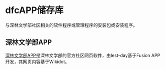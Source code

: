 # dfcAPP储存库
与深林文学部社区相关的软件程序或管理程序的安装包或安装程序。

## 深林文学部APP
[深林文学部APP](https://github.com/DeepForest-Club/dfcAPP/tree/master/%E6%B7%B1%E6%9E%97%E6%96%87%E5%AD%A6%E9%83%A8APP)是深林文学部的官方社区网页软件，由lest-day基于Fusion APP开发，其网页内容基于Wikidot。
